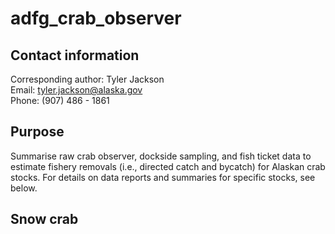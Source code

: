 # adfg_crab_observer
## Contact information
Corresponding author: Tyler Jackson  
Email: tyler.jackson@alaska.gov  
Phone: (907) 486 - 1861  

## Purpose
Summarise raw crab observer, dockside sampling, and fish ticket data to estimate fishery removals (i.e., directed catch and bycatch) for Alaskan crab stocks. For details on data reports and summaries for specific stocks, see below.  

## Snow crab


